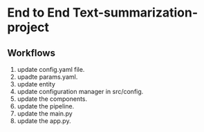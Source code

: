 # End to End Text-summarization-project

## Workflows
1. update config.yaml file.
2. upadte params.yaml.
3. update entity
4. update configuration manager in src/config.
5. update the components.
6. update the pipeline.
7. update the main.py
8. update the app.py.

